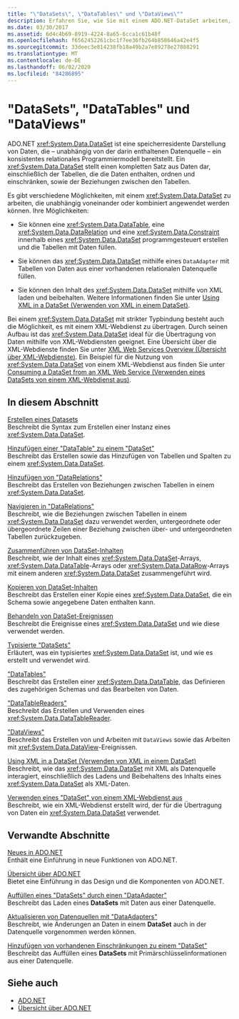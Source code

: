 ```yaml
---
title: "\"DataSets\", \"DataTables\" und \"DataViews\""
description: Erfahren Sie, wie Sie mit einem ADO.NET-DataSet arbeiten, einer Speicher Residenten Darstellung von Daten, die ein konsistentes relationales Programmiermodell bereitstellt.
ms.date: 03/30/2017
ms.assetid: 6d4c4b69-8919-4224-8a65-6cca1c61b48f
ms.openlocfilehash: f6562452261cbc1f7ee36fb264b858646a42e4f5
ms.sourcegitcommit: 33deec3e814238fb18a49b2a7e89278e27888291
ms.translationtype: MT
ms.contentlocale: de-DE
ms.lasthandoff: 06/02/2020
ms.locfileid: "84286895"
---
```

# <a name="datasets-datatables-and-dataviews"></a>"DataSets", "DataTables" und "DataViews"
ADO.NET <xref:System.Data.DataSet> ist eine speicherresidente Darstellung von Daten, die – unabhängig von der darin enthaltenen Datenquelle – ein konsistentes relationales Programmiermodell bereitstellt. Ein <xref:System.Data.DataSet> stellt einen kompletten Satz aus Daten dar, einschließlich der Tabellen, die die Daten enthalten, ordnen und einschränken, sowie der Beziehungen zwischen den Tabellen.  
  
 Es gibt verschiedene Möglichkeiten, mit einem <xref:System.Data.DataSet> zu arbeiten, die unabhängig voneinander oder kombiniert angewendet werden können. Ihre Möglichkeiten:  
  
- Sie können eine <xref:System.Data.DataTable>, eine <xref:System.Data.DataRelation> und eine <xref:System.Data.Constraint> innerhalb eines <xref:System.Data.DataSet> programmgesteuert erstellen und die Tabellen mit Daten füllen.  
  
- Sie können das <xref:System.Data.DataSet> mithilfe eines `DataAdapter` mit Tabellen von Daten aus einer vorhandenen relationalen Datenquelle füllen.  
  
- Sie können den Inhalt des <xref:System.Data.DataSet> mithilfe von XML laden und beibehalten. Weitere Informationen finden Sie unter [Using XML in a DataSet (Verwenden von XML in einem DataSet)](using-xml-in-a-dataset.md).  
  
 Bei einem <xref:System.Data.DataSet> mit strikter Typbindung besteht auch die Möglichkeit, es mit einem XML-Webdienst zu übertragen. Durch seinen Aufbau ist das <xref:System.Data.DataSet> ideal für die Übertragung von Daten mithilfe von XML-Webdiensten geeignet. Eine Übersicht über die XML-Webdienste finden Sie unter [XML Web Services Overview (Übersicht über XML-Webdienste)](https://docs.microsoft.com/previous-versions/dotnet/netframework-4.0/w9fdtx28(v=vs.100)). Ein Beispiel für die Nutzung von <xref:System.Data.DataSet> von einem XML-Webdienst aus finden Sie unter [Consuming a DataSet from an XML Web Service (Verwenden eines DataSets von einem XML-Webdienst aus)](consuming-a-dataset-from-an-xml-web-service.md).  
  
## <a name="in-this-section"></a>In diesem Abschnitt  
 [Erstellen eines Datasets](creating-a-dataset.md)  
 Beschreibt die Syntax zum Erstellen einer Instanz eines <xref:System.Data.DataSet>.  
  
 [Hinzufügen einer "DataTable" zu einem "DataSet"](adding-a-datatable-to-a-dataset.md)  
 Beschreibt das Erstellen sowie das Hinzufügen von Tabellen und Spalten zu einem <xref:System.Data.DataSet>.  
  
 [Hinzufügen von "DataRelations"](adding-datarelations.md)  
 Beschreibt das Erstellen von Beziehungen zwischen Tabellen in einem <xref:System.Data.DataSet>.  
  
 [Navigieren in "DataRelations"](navigating-datarelations.md)  
 Beschreibt, wie die Beziehungen zwischen Tabellen in einem <xref:System.Data.DataSet> dazu verwendet werden, untergeordnete oder übergeordnete Zeilen einer Beziehung zwischen über- und untergeordneten Tabellen zurückzugeben.  
  
 [Zusammenführen von DataSet-Inhalten](merging-dataset-contents.md)  
 Beschreibt, wie der Inhalt eines <xref:System.Data.DataSet>-Arrays, <xref:System.Data.DataTable>-Arrays oder <xref:System.Data.DataRow>-Arrays mit einem anderen <xref:System.Data.DataSet> zusammengeführt wird.  
  
 [Kopieren von DataSet-Inhalten](copying-dataset-contents.md)  
 Beschreibt das Erstellen einer Kopie eines <xref:System.Data.DataSet>, die ein Schema sowie angegebene Daten enthalten kann.  
  
 [Behandeln von DataSet-Ereignissen](handling-dataset-events.md)  
 Beschreibt die Ereignisse eines <xref:System.Data.DataSet> und wie diese verwendet werden.  
  
 [Typisierte "DataSets"](typed-datasets.md)  
 Erläutert, was ein typisiertes <xref:System.Data.DataSet> ist, und wie es erstellt und verwendet wird.  
  
 ["DataTables"](datatables.md)  
 Beschreibt das Erstellen einer <xref:System.Data.DataTable>, das Definieren des zugehörigen Schemas und das Bearbeiten von Daten.  
  
 ["DataTableReaders"](datatablereaders.md)  
 Beschreibt das Erstellen und Verwenden eines <xref:System.Data.DataTableReader>.  
  
 ["DataViews"](dataviews.md)  
 Beschreibt das Erstellen von und Arbeiten mit `DataViews` sowie das Arbeiten mit <xref:System.Data.DataView>-Ereignissen.  
  
 [Using XML in a DataSet (Verwenden von XML in einem DataSet)](using-xml-in-a-dataset.md)  
 Beschreibt, wie das <xref:System.Data.DataSet> mit XML als Datenquelle interagiert, einschließlich des Ladens und Beibehaltens des Inhalts eines <xref:System.Data.DataSet> als XML-Daten.  
  
 [Verwenden eines "DataSet" von einem XML-Webdienst aus](consuming-a-dataset-from-an-xml-web-service.md)  
 Beschreibt, wie ein XML-Webdienst erstellt wird, der für die Übertragung von Daten ein <xref:System.Data.DataSet> verwendet.  
  
## <a name="related-sections"></a>Verwandte Abschnitte  
 [Neues in ADO.NET](../whats-new.md)  
 Enthält eine Einführung in neue Funktionen von ADO.NET.  
  
 [Übersicht über ADO.NET](../ado-net-overview.md)  
 Bietet eine Einführung in das Design und die Komponenten von ADO.NET.  
  
 [Auffüllen eines "DataSets" durch einen "DataAdapter"](../populating-a-dataset-from-a-dataadapter.md)  
 Beschreibt das Laden eines **DataSets** mit Daten aus einer Datenquelle.  
  
 [Aktualisieren von Datenquellen mit "DataAdapters"](../updating-data-sources-with-dataadapters.md)  
 Beschreibt, wie Änderungen an Daten in einem **DataSet** auch in der Datenquelle vorgenommen werden können.  
  
 [Hinzufügen von vorhandenen Einschränkungen zu einem "DataSet"](../adding-existing-constraints-to-a-dataset.md)  
 Beschreibt das Auffüllen eines **DataSets** mit Primärschlüsselinformationen aus einer Datenquelle.  
  
## <a name="see-also"></a>Siehe auch

- [ADO.NET](../index.md)
- [Übersicht über ADO.NET](../ado-net-overview.md)
